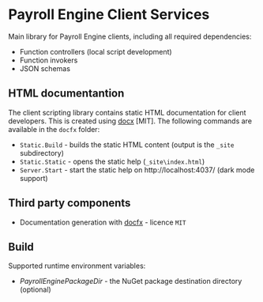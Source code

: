 # Payroll Engine Client Services

Main library for Payroll Engine clients, including all required dependencies:
- Function controllers (local script development)
- Function invokers
- JSON schemas

## HTML documentantion
The client scripting library contains static HTML documentation for client developers. This is created using [docx](https://github.com/dotnet/docfx) [MIT]. The following commands are available in the `docfx` folder:
- `Static.Build` - builds the static HTML content (output is the `_site` subdirectory)
- `Static.Static` - opens the static help (`_site\index.html`)
- `Server.Start` - start the static help on http://localhost:4037/ (dark mode support)

## Third party components
- Documentation generation with [docfx](https://github.com/dotnet/docfx/) - licence `MIT`

## Build
Supported runtime environment variables:
- *PayrollEnginePackageDir* - the NuGet package destination directory (optional)